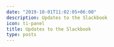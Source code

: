 ```yaml
---
date: "2019-10-01T11:02:05+06:00"
description: Updates to the Slackbook
icon: ti-panel
title: Updates to the Slackbook
type: posts
---
```

